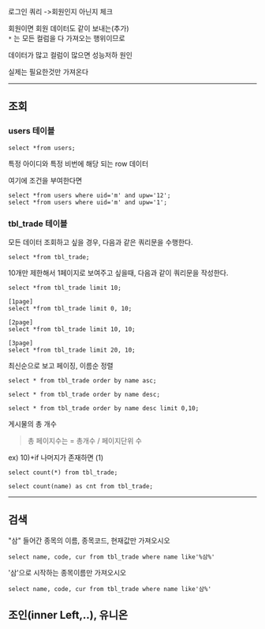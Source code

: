 로그인 쿼리 ->회원인지 아닌지 체크

회원이면 회원 데이터도 같이 보내는(추가)  
`*` 는 모든 컬럼을 다 가져오는 행위이므로

데이터가 많고 컬럼이 많으면 성능저하 원인

실제는 필요한것만 가져온다

---

## 조회
### users 테이블
```
select *from users;
```
특정 아이디와 특정 비번에 해당 되는 row 데이터

여기에 조건을 부여한다면
```
select *from users where uid='m' and upw='12';
select *from users where uid='m' and upw='1';
```

### tbl_trade 테이블

모든 데이터 조회하고 싶을 경우, 다음과 같은 쿼리문을 수행한다.
```
select *from tbl_trade;
```

10개만 제한해서 1페이지로 보여주고 싶을때, 다음과 같이 쿼리문을 작성한다.
```
select *from tbl_trade limit 10;

[1page]
select *from tbl_trade limit 0, 10;

[2page]
select *from tbl_trade limit 10, 10;

[3page]
select *from tbl_trade limit 20, 10;
```

최신순으로 보고 페이징, 이름순 정렬
```
select * from tbl_trade order by name asc;

select * from tbl_trade order by name desc;

select * from tbl_trade order by name desc limit 0,10;
```

게시물의 총 개수

> 총 페이지수는 = 총개수 / 페이지단위 수

ex) 10)+if 나머지가 존재하면 (1)
```
select count(*) from tbl_trade;

select count(name) as cnt from tbl_trade;
```

---

## 검색
"삼" 들어간 종목의 이름, 종목코드, 현재값만  가져오시오
```
select name, code, cur from tbl_trade where name like'%삼%'
```

'삼'으로 시작하는 종목이름만 가져오시오
```
select name, code, cur from tbl_trade where name like'삼%'
```


## 조인(inner Left,..), 유니온